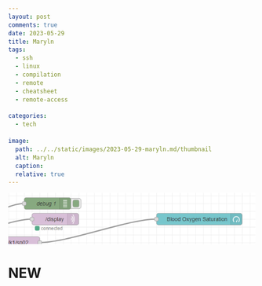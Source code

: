 ```yaml
---
layout: post
comments: true
date: 2023-05-29
title: Maryln 
tags:
  - ssh
  - linux
  - compilation
  - remote
  - cheatsheet
  - remote-access
 
categories:
  - tech

image: 
  path: ../../static/images/2023-05-29-maryln.md/thumbnail
  alt: Maryln
  caption: 
  relative: true
---
```


![thumbnail](../../static/images/2023-05-29-maryln.md/thumbnail)


# NEW

